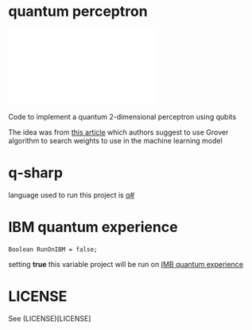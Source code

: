 # quantum perceptron

![circuit](circuit.pdf)

Code to implement a quantum 2-dimensional perceptron using qubits

The idea was from [this article](http://papers.nips.cc/paper/2363-training-a-quantum-neural-network.pdf
) which authors suggest to use Grover algorithm to search weights to use in the machine learning model

# q-sharp

language used to run this project is [q#](https://docs.microsoft.com/en-us/quantum/quantum-qr-intro?view=qsharp-preview)

# IBM quantum experience
```
Boolean RunOnIBM = false;
```
setting **true** this variable project will be run on [IMB quantum experience](https://quantumexperience.ng.bluemix.net/qx/editor)

# LICENSE
See (LICENSE)[LICENSE]
